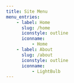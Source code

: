 ```yaml
---
title: Site Menu
menu_entries:
    - label: Home
      slug: /home
      iconstyle: outline
      iconname:
          - Home
    - label: About
      slug: /about
      iconstyle: outline
      iconname:
          - LightBulb
---
```

